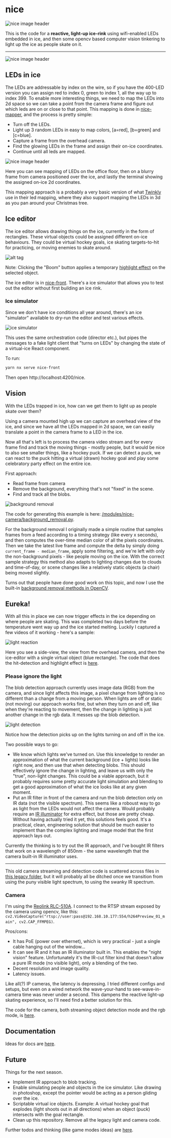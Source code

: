 # nice

![nice image header](/docs/images/readme/nice_repo_header.webp)

<p>This is the code for a <b>reactive, light-up ice-rink</b> using wifi-enabled LEDs embedded in ice, and then some opencv based computer vision tinkering to light up the ice as people skate on it.</p>

---

![nice image header](/docs/images/readme/nice_collage.webp)

## LEDs in ice

The LEDs are addressable by index on the wire, so if you have the 400-LED version you can assign red to index 0, green to index 1, all the way up to index 399. To enable more interesting things, we need to map the LEDs into 2d space so we can take a point from the camera frame and figure out which leds are on or close to that point. This mapping is done in [nice-mapper](/apps/nice-mapper/), and the process is pretty simple:

- Turn off the LEDs.
- Light up 3 random LEDs in easy to map colors, [a=red], [b=green] and [c=blue].
- Capture a frame from the overhead camera.
- Find the glowing LEDs in the frame and assign their on-ice coordinates.
- Continue until all leds are mapped.

![nice image header](/docs/images/readme/nice_mapping_process.webp)

Here you can see mapping of LEDs on the office floor, then on a blurry frame from camera positioned over the ice, and lastly the terminal showing the assigned on-ice 2d coordinates.

This mapping approach is a probably a very basic version of what [Twinkly](https://twinkly.com/) use in their led mapping, where they also support mapping the LEDs in 3d as you pan around your Christmas tree.

## Ice editor

The ice editor allows drawing things on the ice, currently in the form of rectangles. These virtual objects could be assigned different on-ice behaviours. They could be virtual hockey goals, ice skating targets-to-hit for practicing, or moving enemies to skate around.

![alt tag](/docs/images/readme/nice_editor.webp)

Note: Clicking the "Boom" button applies a temporary [highlight effect](/libs/nice-common/src/effects/highlightObjectEffect.ts) on the selected object.

The ice editor is in [nice-front](/apps/nice-front/). There's a ice simulator that allows you to test out the editor without first building an ice rink.

### Ice simulator

Since we don't have ice conditions all year around, there's an ice "simulator" available to dry-run the editor and test various effects.

![ice simulator](/docs/images/readme/nice_ice_simulator.webp)

This uses the same orchestration code (director etc.), but pipes the messages to a fake light client that "turns on LEDs" by changing the state of a virtual-ice React component.

To run:

```bash
yarn nx serve nice-front
```

Then open http://localhost:4200/nice.

## Vision

With the LEDs trapped in ice, how can we get them to light up as people skate over them?

Using a camera mounted high up we can capture an overhead view of the ice, and since we have all the LEDs mapped in 2d space, we can easliy translate a point in the camera frame to a LED in the ice.

Now all that's left is to process the camera video stream and for every frame find and track the moving things - mostly people, but it would be nice to also see smaller things, like a hockey puck. If we can detect a puck, we can react to the puck hitting a virtual (drawn) hockey goal and play some celebratory party effect on the entire ice.

First approach:

- Read frame from camera
- Remove the background, everything that's not "fixed" in the scene.
- Find and track all the blobs.

![background removal](/docs/images/readme/nice_background_removal.webp)

The code for generating this example is here: [/modules/nice-camera/background_removal.py](/modules/nice-camera/background_removal.py).

For the background removal I originally made a simple routine that samples frames from a feed according to a timing strategy (like every x seconds), and then computes the over-time median color of all the pixels coordinates. Then we take the latest live frame and compute the delta by simply doing `current_frame - median_frame`, apply some filtering, and we're left with only the non-background pixels - like people moving on the ice. With the correct sample strategy this method also adapts to lighting changes due to clouds and time-of-day, or scene changes like a relatively static objects (a chair) being moved slightly.

Turns out that people have done good work on this topic, and now I use the built-in [background removal methods in OpenCV](https://docs.opencv.org/4.x/d1/dc5/tutorial_background_subtraction.html).

## Eureka!

With all this in place we can now trigger effects in the ice depending on where people are skating. This was completed two days before the temperature went way up and the ice started melting. Luckily I captured a few videos of it working - here's a sample:

![light reaction](/docs/images/readme/nice_light_reaction.webp)

Here you see a side-view, the view from the overhead camera, and then the ice-editor with a single virtual object (blue rectangle). The code that does the hit-detection and highlight effect is [here](/libs/nice-common/src/action/actionDirector.ts#L99).

### Please ignore the light

The blob detection approach currently uses image data (RGB) from the camera, and since light affects this image, a pixel change from lighting is no different than a change from a moving person. When lights are off or static (not moving) our approach works fine, but when they turn on and off, like when they're reacting to movement, then the change in lighting is just another change in the rgb data. It messes up the blob detection.

![light detection](/docs/images/readme/nice_blob_detection_lights.webp)

Notice how the detection picks up on the lights turning on and off in the ice.

Two possible ways to go:

- We know which lights we've turned on. Use this knowledge to render an approximation of what the current background (ice + lights) looks like right now, and then use that when detecting blobs. This should effectively ignore the change in lighting, and leave us with only the "true", non-light changes. This could be a viable approach, but it probably requires some pretty accurate light simulation and blending to get a good approximation of what the ice looks like at any given moment.
- Put an IR filter in front of the camera and run the blob detection only on IR data (not the visible spectrum). This seems like a roboust way to go as light from the LEDs would not affect the camera. Would probably require an [IR illuminator](https://www.amazon.com/IR-Illuminators/b?ie=UTF8&node=7161095011) for extra effect, but those are pretty cheap. Without having actually tried it yet, this solutions feels good. It's a practical, clean, engineering solution that should be much easier to implement than the complex lighting and image model that the first approach lays out.

Currently the thinking is to try out the IR approach, and I've bought IR filters that work on a wavelength of 850nm - the same wavelength that the camera built-in IR illuminator uses.

---

This old camera streaming and detection code is scattered across files in [this legacy folder](/old/nice-camera/src/), but it will probably all be ditched once we transition from using the puny visible light spectrum, to using the swanky IR spectrum.

### Camera

I'm using the [Reolink RLC-510A](https://reolink.com/product/rlc-510a/). I connect to the RTSP stream exposed by the camera using opencv, like this: `cv2.VideoCapture("rtsp://user:pass@192.168.10.177:554/h264Preview_01_main", cv2.CAP_FFMPEG)`.

Pros/cons:

- It has PoE (power over ethernet), which is very practical - just a single cable hanging out of the window...
- It can see IR and it has an IR illuminator built in. This enables the "night vision" feature. Unfortunately it's the IR-cut filter kind that doesn't allow a pure IR mode (no visible light), only a blending of the two.
- Decent resolution and image quality.
- Latency issues.

Like all(?) IP cameras, the latency is depressing. I tried different configs and setups, but even on a wired network the wave-your-hand to see-wave-in-camera time was never under a second. This dampens the reactive light-up skating experience, so I'll need find a better solution for this.

The code for the camera, both streaming object detection mode and the rgb mode, is [here](/old/nice-camera/src).

## Documentation

Ideas for docs are [here](/docs/devnotes.md).

## Future

Things for the next season.

- Implement IR approach to blob tracking.
- Enable simulating people and objects in the ice simulator. Like drawing in photoshop, except the pointer would be acting as a person gliding over the ice.
- Scriptable virtual ice objects. Example: A virtual hockey goal that explodes (light shoots out in all directions) when an object (puck) intersects with the goal rectangle.
- Clean up this repository. Remove all the legacy light and camera code.

Further todos and thinking (like game modes ideas) are [here](/docs/todo.md).
